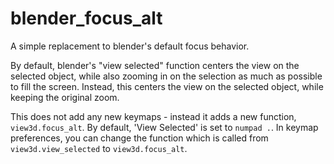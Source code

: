 # blender_focus_alt
A simple replacement to blender's default focus behavior.

By default, blender's "view selected" function centers the view on the selected object, while also zooming in on the selection as much as possible to fill the screen.
Instead, this centers the view on the selected object, while keeping the original zoom.

This does not add any new keymaps - instead it adds a new function, `view3d.focus_alt`. By default, 'View Selected' is set to `numpad .`. In keymap preferences, you can change the function which is called from `view3d.view_selected` to `view3d.focus_alt`.
